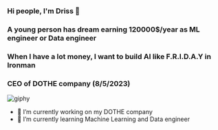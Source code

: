 ### Hi people, I'm Driss 👋
### A young person has dream earning 120000$/year as ML engineer or Data engineer 
### When I have a lot money, I want to build AI like F.R.I.D.A.Y in Ironman
### CEO of DOTHE company (8/5/2023)
![giphy](https://user-images.githubusercontent.com/107539933/236739563-3b819143-0302-4d01-b1a7-b7da232b9185.gif)

- 🔭 I’m currently working on my DOTHE company
- 🌱 I’m currently learning Machine Learning and Data engineer
<!--
**Drissdo185/Drissdo185** is a ✨ _special_ ✨ repository because its `README.md` (this file) appears on your GitHub profile.

Here are some ideas to get you started:

- 🔭 I’m currently working on my DrissDo company
- 🌱 I’m currently learning Machine Learning and Data engineer

-->
